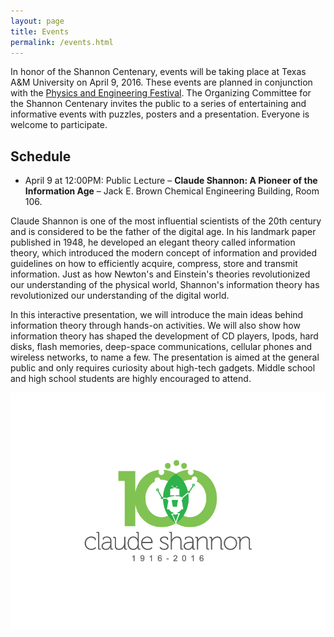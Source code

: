 ```yaml
---
layout: page
title: Events
permalink: /events.html
---
```


In honor of the Shannon Centenary, events will be taking place at Texas A&M University on April 9, 2016.
These events are planned in conjunction with the [Physics and Engineering Festival](http://physicsfestival.tamu.edu/).
The Organizing Committee for the Shannon Centenary invites the public to a series of entertaining and informative events with puzzles, posters and a presentation.
Everyone is welcome to participate.

## Schedule

* April 9 at 12:00PM: Public Lecture – **Claude Shannon: A Pioneer of the Information Age** – Jack E. Brown Chemical Engineering Building, Room 106.


Claude Shannon is one of the most influential scientists of the 20th century and is considered to be the father of the digital age. In his landmark paper published in 1948, he developed an elegant theory called information theory, which introduced the modern concept of information and provided guidelines on how to efficiently acquire, compress, store and transmit information. Just as how Newton's and Einstein's theories revolutionized our understanding of the physical world, Shannon's information theory has revolutionized our understanding of the digital world.

In this interactive presentation, we will introduce the main ideas behind information theory through hands-on activities.
We will also show how information theory has shaped the development of CD players, Ipods, hard disks, flash memories, deep-space communications, cellular phones and wireless networks, to name a few.
The presentation is aimed at the general public and only requires curiosity about high-tech gadgets. Middle school and high school students are highly encouraged to attend. 

![Celebrations](assets/centenary.jpg)


